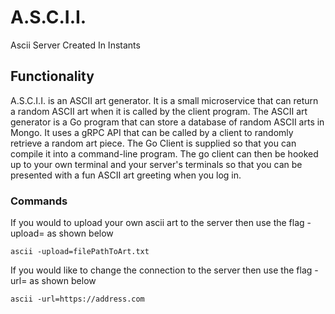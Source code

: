 # A.S.C.I.I.
Ascii Server Created In Instants
## Functionality

A.S.C.I.I. is an ASCII art generator. It is a small microservice that can return a random ASCII art when it is called by the client program. The ASCII art generator is a Go program that can store a database of random ASCII arts in Mongo. It uses a gRPC API that can be called by a client to randomly retrieve a random art piece. The Go Client is supplied so that you can compile it into a command-line program. The go client can then be hooked up to your own terminal and your server's terminals so that you can be presented with a fun ASCII art greeting when you log in.


### Commands


If you would to upload your own ascii art to the server then use the flag -upload= as shown below

```
ascii -upload=filePathToArt.txt
```
If you would like to change the connection to the server then use the flag -url= as shown below
```
ascii -url=https://address.com
```
